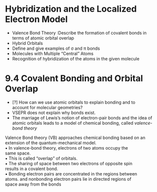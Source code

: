 # Hybridization and the Localized Electron Model

- Valence Bond Theory :Describe the formation of covalent bonds in terms of atomic orbital overlap  
 - Hybrid Orbitals  
- Define and give examples of σ and π bonds  
- Molecules with Multiple “Central” Atoms  
- Recognition of hybridization of the atoms in the given molecule

# 9.4 Covalent Bonding and Orbital Overlap

- [?] How can we use atomic orbitals to explain bonding and to  
account for molecular geometries? 
- VSEPR does not explain why bonds exist.  
- The marriage of Lewis’s notion of electron-pair bonds and the idea of atomic orbitals leads to a model of chemical bonding, called _valence-bond theory_

Valence Bond theory (VB) approaches chemical bonding based on an extension of the quantum-mechanical model.  
▪ In valence-bond theory, electrons of two atoms occupy the  
same space.  
▪ This is called “overlap” of orbitals.  
▪ The sharing of space between two electrons of opposite spin  
results in a covalent bond.  
▪ Bonding electron pairs are concentrated in the regions between  
atoms. and nonbonding electron pairs lie in directed regions of  
space away from the bonds